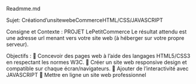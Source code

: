 Readmme.md

Sujet: Créationd’unsitewebeCommerceHTML/CSS/JAVASCRIPT

Consigne et Contexte :
PROJET LePetitCommerce
Le résultat attendu est une adresse url menant vers votre site web (à héberger sur votre propre serveur).

Objectifs :
 Concevoir des pages web à l’aide des langages HTML5/CSS3 en respectant les normes W3C.  Créer un site web responsive design et compatible sur chaque écran/navigateurs.
 Ajouter de l’interactivité avec JAVASCRIPT
 Mettre en ligne un site web professionnel
